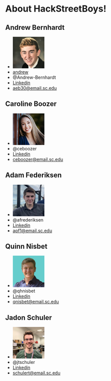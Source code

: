 
# About HackStreetBoys!

## Andrew Bernhardt
- <img src="/Documentation/branding/andrew.png" width="100" height="100">
- [andrew](/Documentation/branding/andrew.png)
- @Andrew-Bernhardt
- [Linkedin](https://www.linkedin.com/in/andrew-bernhardt-5b087a163/)
- aeb30@email.sc.edu

## Caroline Boozer
- <img src="/Documentation/branding/caroline.png" width="100" height="100">
- @ceboozer
- [Linkedin](https://www.linkedin.com/in/caroline-boozer-aa0343232/)
- ceboozer@email.sc.edu

## Adam Federiksen
- <img src="/Documentation/branding/adam.png" width="100" height="100">
- @afrederiksen
- [Linkedin](https://www.linkedin.com/in/adam-frederiksen/)
- apf1@email.sc.edu 

## Quinn Nisbet
- <img src="/Documentation/branding/quinn.png" width="100" height="100">
- @qhnisbet
- [Linkedin](https://www.linkedin.com/in/quinn-nisbet-8114631a5/)
- qnisbet@email.sc.edu

## Jadon Schuler
- <img src="/Documentation/branding/jadon.png" width="100" height="100"> 
- @jtschuler
- [Linkedin](https://www.linkedin.com/in/jadon-schuler/)
- schulert@email.sc.edu
